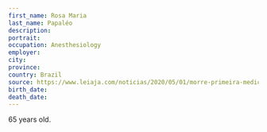 ```yaml
---
first_name: Rosa Maria
last_name: Papaléo
description: 
portrait: 
occupation: Anesthesiology
employer: 
city: 
province: 
country: Brazil
source: https://www.leiaja.com/noticias/2020/05/01/morre-primeira-medica-pernambucana-vitima-de-covid-19/
birth_date: 
death_date: 
---
```


65 years old.